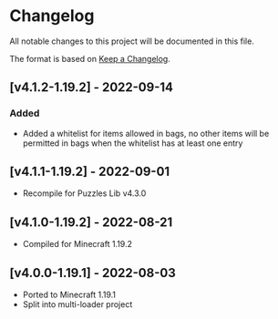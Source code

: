 # Changelog
All notable changes to this project will be documented in this file.

The format is based on [Keep a Changelog].

## [v4.1.2-1.19.2] - 2022-09-14
### Added
- Added a whitelist for items allowed in bags, no other items will be permitted in bags when the whitelist has at least one entry

## [v4.1.1-1.19.2] - 2022-09-01
- Recompile for Puzzles Lib v4.3.0

## [v4.1.0-1.19.2] - 2022-08-21
- Compiled for Minecraft 1.19.2

## [v4.0.0-1.19.1] - 2022-08-03
- Ported to Minecraft 1.19.1
- Split into multi-loader project

[Keep a Changelog]: https://keepachangelog.com/en/1.0.0/
